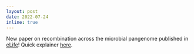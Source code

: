 ```yaml
---
layout: post
date: 2022-07-24
inline: true
---
```


New paper on recombination across the microbial pangenome published in [eLife](https://elifesciences.org/articles/78533)! Quick explainer [here](https://apsteinberg.github.io/blog/2022/core_flex/).
